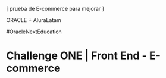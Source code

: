 [ prueba de E-commerce para mejorar ] 

ORACLE + AluraLatam

#OracleNextEducation
# Challenge ONE | Front End - E-commerce